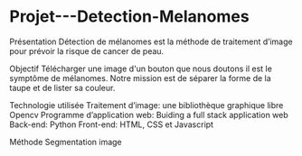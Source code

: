# Projet---Detection-Melanomes

Présentation 
Détection de mélanomes est la méthode de traitement d’image pour prévoir la risque de cancer de peau. 

Objectif 
Télécharger une image d'un bouton que nous doutons il est le symptôme de mélanomes. Notre mission est de séparer la forme de la taupe et de lister sa couleur. 
 
Technologie utilisée 
    Traitement d’image: une bibliothèque graphique libre Opencv
    Programme d’application web: Buiding a full stack application web
       Back-end: Python
       Front-end: HTML, CSS et Javascript

Méthode 
Segmentation image 
